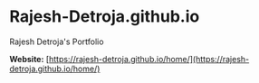 # Rajesh-Detroja.github.io
Rajesh Detroja's Portfolio

**Website:** [https://rajesh-detroja.github.io/home/](https://rajesh-detroja.github.io/home/)

